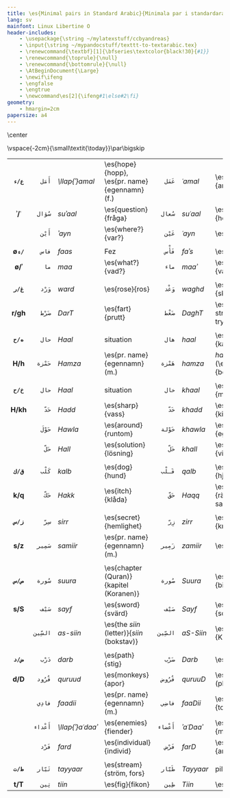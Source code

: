 ```yaml
---
title: \es{Minimal pairs in Standard Arabic}{Minimala par i standardarabiska}
lang: sv
mainfont: Linux Libertine O
header-includes:
    - \usepackage{\string ~/mylatexstuff/ccbyandreas}
    - \input{\string ~/mypandocstuff/texttt-to-textarabic.tex}
    - \renewcommand{\textbf}[1]{\bfseries\textcolor{black!30}{#1}}
    - \renewcommand{\toprule}{\null}
    - \renewcommand{\bottomrule}{\null}
    - \AtBeginDocument{\Large}
    - \newif\ifeng
    - \engfalse
    - \engtrue
    - \newcommand\es[2]{\ifeng#1\else#2\fi}
geometry:
    - hmargin=2cm
papersize: a4
---
```


\center

\vspace{-2cm}{\small\textit{\today}}\par\bigskip

|             |         |                  |                                                |         |           |                                       |
| :-:         | -:      | :-               | :-                                             | -:      | :-        | :-                                    |
| **`ع/ء`**   | `أَمَل`   | *\llap{ʾ}amal*   | \es{hope}{hopp},  \es{pr. name}{egennamn} (f.) | `عَمَل`   | *ʿamal*   | \es{work}{arbete}                     |
| **ʾ/ʿ**     | `سُؤال`  | *suʾaal*         | \es{question}{fråga}                           | `سُعال`  | *suʿaal*  | \es{cough}{hosta}                     |
|             | `أَيْن`   | *ʾayn*           | \es{where?}{var?}                              | `عَيْن`   | *ʿayn*    | \es{eye}{öga}                         |
|             |         |                  |                                                |         |           |                                       |
| **ø`ء/`**   | `فاس`   | *faas*           | Fez                                            | `فَأْس`   | *faʾs*    | \es{axe}{yxa}                         |
| **ø/ʾ**     | `ما`    | *maa*            | \es{what?}{vad?}                               | `ماء`   | *maaʾ*    | \es{water}{vatten}                    |
|             |         |                  |                                                |         |           |                                       |
| **`غ/ر`**   | `وَرْد`   | *ward*           | \es{rose}{ros}                                 | `وَغْد`   | *waghd*   | \es{scoundrel}{skitstövel}            |
| **r/gh**    | `ضَرْط`   | *DarT*           | \es{fart}{prutt}                               | `ضَغْط`   | *DaghT*   | \es{pressure, stress}{press, tryck}
|             |         |                  |                                                |         |           |                                       |
| **`ه/ح`**   | `حال`   | *Haal*           | situation                                      | `هال`   | *haal*    | \es{cardamom}{kardemumma}             |
| **H/h**     | `حَمْزة`  | *Hamza*          | \es{pr. name}{egennamn} (m.)                  | `هَمْزة`  | *hamza*   | *hamza* (\es{letter}{boksav})          |
|             |         |                  |                                                |         |           |                                       |
| **`خ/ح`**   | `حال`   | *Haal*           | situation                                      | `خال`   | *khaal*   | \es{uncle}{morbror}                   |
| **H/kh**    | `حَدّ`    | *Hadd*           | \es{sharp}{vass}                               | `خَدّ`    | *khadd*   | \es{cheek}{kind}                      |
|             | `حَوْلَ`   | *Hawla*          | \es{around}{runtom}                            | `خَوْلة`  | *khawla*  | \es{pr. name}{egennamn} (f.)          |
|             | `حَلّ`    | *Hall*           | \es{solution}{lösning}                         | `خَلّ`    | *khall*   | \es{vinager}{vinäger}                 |
|             |         |                  |                                                |         |           |                                       |
| **`ق/ك`**   | `كَلْب`   | *kalb*           | \es{dog}{hund}                                 | `قَـلْب`  | *qalb*    | \es{heart}{hjärta}                    |
| **k/q**     | `حَكّ`    | *Hakk*           | \es{itch}{klåda}                               | `حَقّ`    | *Haqq*    | \es{right, truth}{rättighet, sanning} |
|             |         |                  |                                                |         |           |                                       |
| **``ز/س``** | `سِرّ`    | *sirr*           | \es{secret}{hemlighet}                         | `زِرّ`    | *zirr*    | \es{button}{knapp}                    |
| **s/z**     | `سَمِير`  | *samiir*         | \es{pr. name}{egennamn} (m.)                   | `زَمِير`  | *zamiir*  | \es{honk}{tut}                        |
|             |         |                  |                                                |         |           |                                       |
| **`ص/س`**   | `سُورة`  | *suura*          | \es{chapter (Quran)}{kapitel (Koranen)}        | `صُورة`  | *Suura*   | \es{pucture}{bild}                    |
| **s/S**     | `سَيْف`   | *sayf*           | \es{sword}{svärd}                              | `صَيْف`   | *Sayf*    | \es{summer}{sommar}                   |
|             | `السِّين` | *as-siin*        | \es{the *siin* (letter)}{*siin* (bokstav)}              | `الصِّين` | *aS-Siin* | \es{China}{Kina}                      |
|             |         |                  |                                                |         |           |                                       |
| **`ض/د`**   | `دَرْب`   | *darb*           | \es{path}{stig}                                | `ضَرْب`   | *Darb*    | \es{strike}{slag}                     |
| **d/D**     | `قُرُود`  | *quruud*         | \es{monkeys}{apor}                             | `قُرُوض`  | *quruuD*  | \es{loans}{lån (pl.)}                 |
|             | `فادِي`  | *faadii*         | \es{pr. name}{egennamn} (m.)                   | `فاضِي`  | *faaDii*  | \es{empty}{tom}                       |
|             | `أَعْداء` | *\llap{ʾ}aʿdaaʾ* | \es{enemies}{fiender}                          | `أَعْضاء` | *ʾaʿDaaʾ* | \es{members}{medlemmar}               |
|             | `فَرْد`   | *fard*           | \es{individual}{individ}                       | `فَرْض`   | *farD*    | \es{assumption}{andtagande}           |
|             |         |                  |                                                |         |           |                                       |
| **`ط/ت`**   | `تَيّار`  | *tayyaar*        | \es{stream}{ström, fors}                       | `طَيّار`  | *Tayyaar* | pilot                                 |
| **t/T**     | `تِين`   | *tiin*           | \es{fig}{fikon}                                | `طِين`   | *Tiin*    | \es{clay}{lera}                       |

